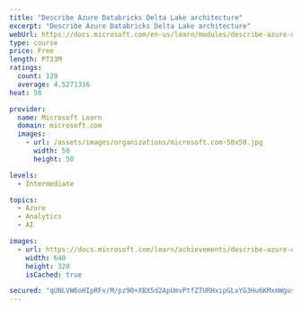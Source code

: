 ```yaml
---
title: "Describe Azure Databricks Delta Lake architecture"
excerpt: "Describe Azure Databricks Delta Lake architecture"
webUrl: https://docs.microsoft.com/en-us/learn/modules/describe-azure-databricks-delta-lake-architecture/
type: course
price: Free
length: PT33M
ratings:
  count: 129
  average: 4.5271316
heat: 50

provider:
  name: Microsoft Learn
  domain: microsoft.com
  images:
    - url: /assets/images/organizations/microsoft.com-50x50.jpg
      width: 50
      height: 50

levels:
  - Intermediate

topics:
  - Azure
  - Analytics
  - AI

images:
  - url: https://docs.microsoft.com/learn/achievements/describe-azure-databricks-delta-lake-architecture-social.png
    width: 640
    height: 320
    isCached: true

secured: "qUNLVW6oHIpRFv/M/pz90+XBX5d2ApUmvPtfZTURHxipGLxYG3Hu6KMxmWgusuEfntx8NXwLmvt9WOc1PyXxh1L55cc8+t4HqUCSO5TnYUCyN/RZcRBGWimm+Ymb1/kmOPRN9PUBm0o2ZJ/K6IhtttX1jFnWM3C78PR4Te6BzwK+nr285mMUg393hNZex8iDEfKsx6rLnPcA0+oHeu8khbmj/Oix+/CVltiE5ojwSe94S1PT6jXtAdRUzYVw1pdQvG1a16Sq95IktQYCEn+QlD1mVYNiyarHq0sIJOqP6mexM41/lcJBs5TewfUMILWAf5CrWMv/aogTZT9BSYpadQPiDcXETOOUZlIB1fzxl8waXKrk/lLC5+ZawNkD+6BwB/I717Z8LTSdq7BpVmnBEXozIqThNkn+yJI4AgTeZyo=;ULY3bpKZIGL6w+gebvZKBg=="
---
```


